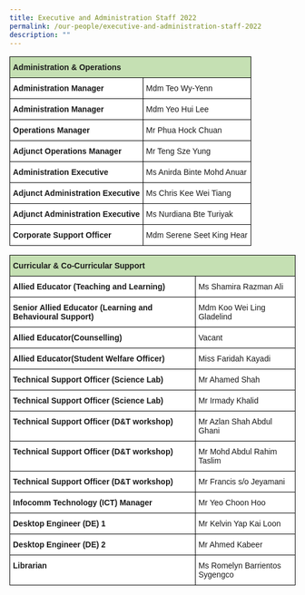 ```yaml
---
title: Executive and Administration Staff 2022
permalink: /our-people/executive-and-administration-staff-2022
description: ""
---
```

<style type="text/css">
.tg  {border-collapse:collapse;border-spacing:0;}
.tg td{border-color:black;border-style:solid;border-width:1px;font-family:Arial, sans-serif;font-size:14px;
  overflow:hidden;padding:10px 5px;word-break:normal;}
.tg th{border-color:black;border-style:solid;border-width:1px;font-family:Arial, sans-serif;font-size:14px;
  font-weight:normal;overflow:hidden;padding:10px 5px;word-break:normal;}
.tg .tg-s7g5{background-color:#C5E0B3;font-weight:bold;text-align:left;vertical-align:top}
.tg .tg-dgl5{background-color:#FFF;font-weight:bold;text-align:left;vertical-align:top}
.tg .tg-ktyi{background-color:#FFF;text-align:left;vertical-align:top}
</style>
<table class="tg">
<thead>
  <tr>
    <th class="tg-s7g5" colspan="2">Administration &amp; Operations</th>
  </tr>
</thead>
<tbody>
  <tr>
    <td class="tg-dgl5">Administration Manager</td>
    <td class="tg-ktyi">Mdm Teo Wy-Yenn</td>
  </tr>
  <tr>
    <td class="tg-dgl5">Administration Manager</td>
    <td class="tg-ktyi">Mdm Yeo Hui Lee</td>
  </tr>
  <tr>
    <td class="tg-dgl5">Operations Manager</td>
    <td class="tg-ktyi">Mr Phua Hock Chuan</td>
  </tr>
  <tr>
    <td class="tg-dgl5">Adjunct Operations Manager</td>
    <td class="tg-ktyi">Mr Teng Sze Yung</td>
  </tr>
  <tr>
    <td class="tg-dgl5">Administration Executive</td>
    <td class="tg-ktyi">Ms Anirda Binte Mohd Anuar</td>
  </tr>
  <tr>
    <td class="tg-dgl5">Adjunct Administration Executive</td>
    <td class="tg-ktyi">Ms Chris Kee Wei Tiang</td>
  </tr>
  <tr>
    <td class="tg-dgl5">Adjunct Administration Executive</td>
    <td class="tg-ktyi">Ms Nurdiana Bte Turiyak</td>
  </tr>
  <tr>
    <td class="tg-dgl5">Corporate Support Officer</td>
    <td class="tg-ktyi">Mdm Serene Seet King Hear</td>
  </tr>
</tbody>
</table>

<style type="text/css">
.tg  {border-collapse:collapse;border-spacing:0;}
.tg td{border-color:black;border-style:solid;border-width:1px;font-family:Arial, sans-serif;font-size:14px;
  overflow:hidden;padding:10px 5px;word-break:normal;}
.tg th{border-color:black;border-style:solid;border-width:1px;font-family:Arial, sans-serif;font-size:14px;
  font-weight:normal;overflow:hidden;padding:10px 5px;word-break:normal;}
.tg .tg-s7g5{background-color:#C5E0B3;font-weight:bold;text-align:left;vertical-align:top}
.tg .tg-dgl5{background-color:#FFF;font-weight:bold;text-align:left;vertical-align:top}
.tg .tg-ktyi{background-color:#FFF;text-align:left;vertical-align:top}
</style>
<table class="tg">
<thead>
  <tr>
    <th class="tg-s7g5" colspan="2">Curricular &amp; Co-Curricular Support</th>
  </tr>
</thead>
<tbody>
  <tr>
    <td class="tg-dgl5">Allied Educator (Teaching and Learning)</td>
    <td class="tg-ktyi">Ms Shamira Razman Ali</td>
  </tr>
  <tr>
    <td class="tg-dgl5">Senior Allied Educator (Learning and Behavioural Support)</td>
    <td class="tg-ktyi">Mdm Koo Wei Ling Gladelind</td>
  </tr>
  <tr>
    <td class="tg-dgl5">Allied Educator(Counselling)  </td>
    <td class="tg-ktyi">Vacant</td>
  </tr>
  <tr>
    <td class="tg-dgl5">Allied Educator(Student Welfare Officer)</td>
    <td class="tg-ktyi">Miss Faridah Kayadi</td>
  </tr>
  <tr>
    <td class="tg-dgl5">Technical Support Officer (Science Lab)</td>
    <td class="tg-ktyi">Mr Ahamed Shah</td>
  </tr>
  <tr>
    <td class="tg-dgl5">Technical Support Officer (Science Lab)</td>
    <td class="tg-ktyi">Mr Irmady Khalid</td>
  </tr>
  <tr>
    <td class="tg-dgl5">Technical Support Officer (D&amp;T workshop)</td>
    <td class="tg-ktyi">Mr Azlan Shah Abdul Ghani</td>
  </tr>
  <tr>
    <td class="tg-dgl5">Technical Support Officer (D&amp;T workshop)</td>
    <td class="tg-ktyi">Mr Mohd Abdul Rahim Taslim</td>
  </tr>
  <tr>
    <td class="tg-dgl5">Technical Support Officer (D&amp;T workshop)</td>
    <td class="tg-ktyi">Mr Francis s/o Jeyamani</td>
  </tr>
  <tr>
    <td class="tg-dgl5">Infocomm Technology (ICT) Manager</td>
    <td class="tg-ktyi">Mr Yeo Choon Hoo</td>
  </tr>
  <tr>
    <td class="tg-dgl5">Desktop Engineer (DE) 1</td>
    <td class="tg-ktyi">Mr Kelvin Yap Kai Loon</td>
  </tr>
  <tr>
    <td class="tg-dgl5">Desktop Engineer (DE) 2</td>
    <td class="tg-ktyi">Mr Ahmed Kabeer</td>
  </tr>
  <tr>
    <td class="tg-dgl5">Librarian</td>
    <td class="tg-ktyi">Ms Romelyn Barrientos Sygengco</td>
  </tr>
</tbody>
</table>